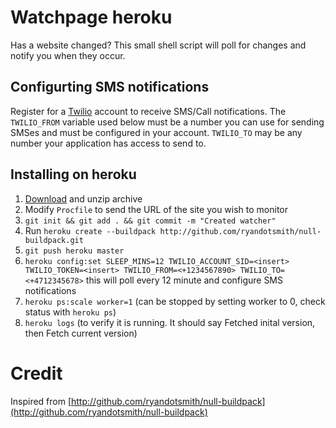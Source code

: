 # Watchpage heroku

Has a website changed? This small shell script will poll for changes and notify you when they occur.

## Configurting SMS notifications

Register for a [Twilio](https://www.twilio.com) account to receive SMS/Call notifications. The `TWILIO_FROM` variable used 
below must be a number you can use for sending SMSes and must be configured in your account. `TWILIO_TO` may be any number
your application has access to send to.

## Installing on heroku

1. [Download](https://github.com/mobmad/watchpage-heroku/archive/master.zip) and unzip archive
2. Modify `Procfile` to send the URL of the site you wish to monitor
3. `git init && git add . && git commit -m "Created watcher"`
4. Run `heroku create --buildpack http://github.com/ryandotsmith/null-buildpack.git`
5. `git push heroku master`
6. `heroku config:set SLEEP_MINS=12 TWILIO_ACCOUNT_SID=<insert> TWILIO_TOKEN=<insert> TWILIO_FROM=<+1234567890> TWILIO_TO=<+4712345678>` this will poll every 12 minute and configure SMS notifications
7. `heroku ps:scale worker=1` (can be stopped by setting worker to 0, check status with `heroku ps`)
8. `heroku logs` (to verify it is running. It should say Fetched inital version, then Fetch current version)

# Credit
Inspired from [http://github.com/ryandotsmith/null-buildpack](http://github.com/ryandotsmith/null-buildpack)
